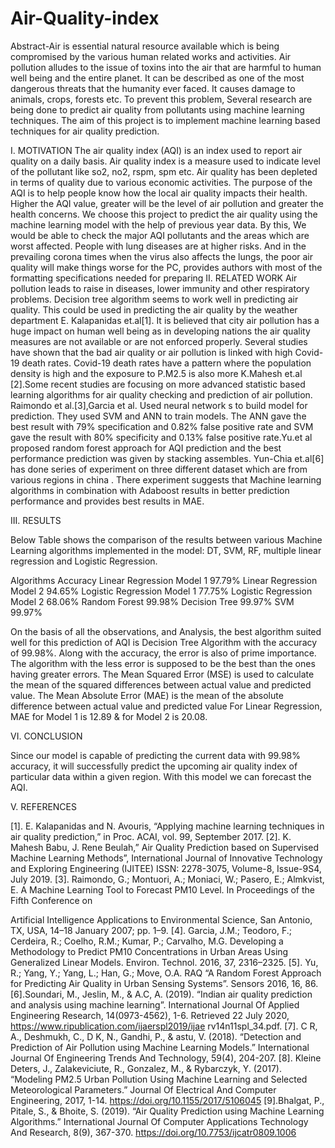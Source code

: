 # Air-Quality-index
Abstract-Air is essential natural resource available which is being compromised by the various human related works and activities. Air pollution alludes to the issue of toxins into the air that are harmful to human well being and the entire planet. It can be described as one of the most dangerous threats that the humanity ever faced. It causes damage to animals, crops, forests etc. To prevent this problem, Several research are being done to predict air quality from pollutants using machine learning techniques. The aim of this project is to implement machine learning based techniques for air quality prediction.


I.	MOTIVATION
The  air  quality  index  (AQI)  is  an  index  used to report air quality on a daily basis. Air quality index is  a  measure  used  to  indicate  level  of  the pollutant like so2, no2, rspm, spm etc. Air quality has been depleted in terms of quality due to various economic activities. The purpose of the AQI is to help people know how the local air quality impacts their health. Higher the AQI value, greater will be the level of air pollution and greater the health concerns. We choose this project to predict the air quality using the machine learning model with the help of previous year data.  By this, We would be able to check the major AQI pollutants and  the  areas  which  are  worst  affected.   People with lung diseases are at higher risks. And in the prevailing  corona  times  when  the  virus  also  affects  the  lungs,  the  poor  air  quality  will  make things worse for the PC, provides authors with most of the formatting specifications needed for preparing 
II.	RELATED WORK
Air pollution leads to raise in    diseases, lower immunity and other respiratory problems. Decision tree algorithm seems to work well in predicting air quality. This could be used in predicting the air quality by the weather department E. Kalapanidas et.al[1].
It is believed that city air pollution has a huge impact on human well being  as in developing nations the air quality measures are not available or are not enforced properly.
Several studies have shown that the bad air quality or air pollution is linked with high Covid-19 death rates.
Covid-19 death rates have a pattern where the population density is high and the exposure to P.M2.5 is also more K.Mahesh et.al [2].Some recent studies are focusing on more advanced statistic based learning algorithms for air quality checking and prediction of air pollution. Raimondo et al.[3],Garcia et al. Used neural network s to build model for prediction. They used SVM and ANN to train models. The ANN gave the best result with 79% specification and 0.82% false positive rate and SVM gave the result with 80% specificity and 0.13% false positive rate.Yu.et al proposed random forest approach for AQI prediction and the best performance prediction was given by stacking assembles. Yun-Chia et.al[6] has done series of experiment on three different dataset which are from various  regions in china . There experiment suggests that Machine learning algorithms in combination with Adaboost results in better prediction performance and provides best results in MAE.

III. RESULTS

Below Table shows the comparison of the results between various Machine Learning algorithms implemented in the model: DT, SVM, RF, multiple linear regression and Logistic Regression.

Algorithms	Accuracy
Linear Regression Model 1	97.79%
Linear Regression Model 2	94.65%
Logistic Regression Model 1	77.75%
Logistic Regression Model 2	68.06%
Random Forest	99.98%
Decision Tree	99.97%
SVM	99.97%

On the basis of all the observations, and Analysis, the best algorithm suited well for this prediction of AQI is Decision Tree Algorithm with the accuracy of 99.98%.
Along with the accuracy, the error is also of prime importance. The algorithm with the less error is supposed to be the best than the ones having greater errors. The Mean Squared Error (MSE) is used to calculate the mean of the squared differences between actual value and predicted value. The Mean Absolute Error (MAE) is the mean of the absolute difference between actual value and predicted value For Linear Regression, MAE for Model 1 is 12.89 & for Model 2 is 20.08.

VI. CONCLUSION

Since our model is capable of predicting the current data with 99.98% accuracy, it will successfully predict the upcoming air quality index of particular data within a given region. With this model we can forecast the AQI.

V. REFERENCES

[1]. E. Kalapanidas and N. Avouris, “Applying machine learning techniques in air quality prediction,” in Proc. ACAI, vol. 99, September 2017.
[2]. K. Mahesh Babu, J. Rene Beulah,” Air Quality Prediction based on Supervised Machine Learning Methods”, International Journal of Innovative Technology and Exploring Engineering (IJITEE) ISSN: 2278-3075, Volume-8, Issue-9S4, July 2019.
[3]. Raimondo, G.; Montuori, A.; Moniaci, W.; Pasero, E.; Almkvist, E. A Machine Learning Tool to Forecast PM10 Level. In Proceedings of the Fifth Conference on
 
Artificial Intelligence Applications to Environmental Science, San Antonio, TX, USA, 14–18 January 2007; pp. 1–9.
[4]. Garcia, J.M.; Teodoro, F.; Cerdeira, R.; Coelho, R.M.; Kumar, P.; Carvalho, M.G. Developing a Methodology to Predict PM10 Concentrations in Urban Areas Using Generalized Linear Models. Environ. Technol. 2016, 37, 2316–2325.
[5]. Yu, R.; Yang, Y.; Yang, L.; Han, G.; Move, O.A. RAQ
“A Random Forest Approach for Predicting Air Quality in Urban Sensing Systems”. Sensors 2016, 16, 86.
[6].Soundari, M., Jeslin, M., & A.C, A. (2019). “Indian air quality prediction and analysis using machine learning”. International Journal Of Applied Engineering  Research,  14(0973-4562),  1-6. Retrieved
22	July	2020,
https://www.ripublication.com/ijaerspl2019/ijae rv14n11spl_34.pdf.
[7]. C R, A., Deshmukh, C., D K, N., Gandhi, P., & astu, V. (2018). “Detection and Prediction of Air Pollution using Machine Learning Models.” International Journal Of Engineering Trends And Technology, 59(4), 204-207.
[8]. Kleine Deters, J., Zalakeviciute, R., Gonzalez, M., & Rybarczyk, Y. (2017). “Modeling PM2.5 Urban Pollution Using Machine Learning and Selected Meteorological Parameters.” Journal Of Electrical And Computer	Engineering,	2017,	1-14.
https://doi.org/10.1155/2017/5106045
[9].Bhalgat, P., Pitale, S., & Bhoite, S. (2019). “Air Quality Prediction using Machine Learning Algorithms.” International Journal Of Computer Applications Technology And Research, 8(9), 367-370.
https://doi.org/10.7753/ijcatr0809.1006



 

